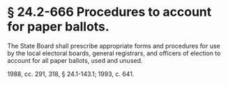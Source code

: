 # § 24.2-666 Procedures to account for paper ballots.

<p>The State Board shall prescribe appropriate forms and procedures for use by the local electoral boards, general registrars, and officers of election to account for all paper ballots, used and unused.</p><p>1988, cc. 291, 318, § 24.1-143.1; 1993, c. 641.</p>